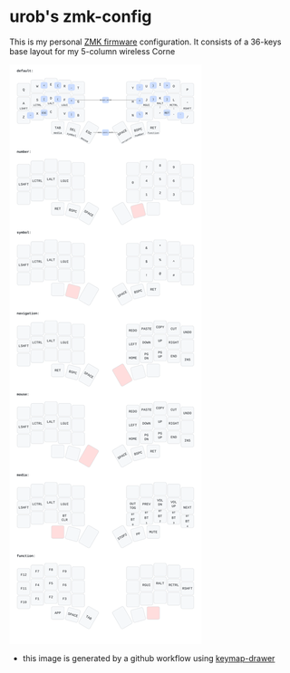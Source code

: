 # urob's zmk-config

This is my personal [ZMK firmware](https://github.com/zmkfirmware/zmk/) configuration.
It consists of a 36-keys base layout for my 5-column wireless Corne

![](keymap-drawer/corne.svg)

* this image is generated by a github workflow using [keymap-drawer](https://github.com/caksoylar/keymap-drawer#setting-up-an-automated-drawing-workflow)

